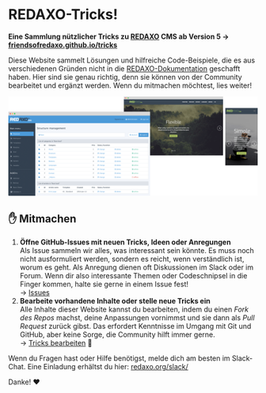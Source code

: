# REDAXO-Tricks!

__Eine Sammlung nützlicher Tricks zu [REDAXO](https://redaxo.org) CMS ab Version 5 → [friendsofredaxo.github.io/tricks](https://friendsofredaxo.github.io/tricks/)__

Diese Website sammelt Lösungen und hilfreiche Code-Beispiele, die es aus verschiedenen Gründen nicht in die [REDAXO-Dokumentation](https://redaxo.org/doku/master) geschafft haben. Hier sind sie genau richtig, denn sie können von der Community bearbeitet und ergänzt werden. Wenn du mitmachen möchtest, lies weiter!

![REDAXO Screenshots](https://raw.githubusercontent.com/redaxo/redaxo/assets/redaxo_02.png)

## ✋ Mitmachen

1. __Öffne GitHub-Issues mit neuen Tricks, Ideen oder Anregungen__  
   Als Issue sammeln wir alles, was interessant sein könnte. Es muss noch nicht ausformuliert werden, sondern es reicht, wenn verständlich ist, worum es geht. Als Anregung dienen oft Diskussionen im Slack oder im Forum. Wenn dir also interessante Themen oder Codeschnipsel in die Finger kommen, halte sie gerne in einem Issue fest!  
   → [Issues](https://github.com/FriendsOfREDAXO/tricks/issues)
2. __Bearbeite vorhandene Inhalte oder stelle neue Tricks ein__  
   Alle Inhalte dieser Website kannst du bearbeiten, indem du einen _Fork des Repos_ machst, deine Anpassungen vornimmst und sie dann als _Pull Request_ zurück gibst. Das erfordert Kenntnisse im Umgang mit Git und GitHub, aber keine Sorge, die Community hilft immer gerne.  
   → [Tricks bearbeiten](https://github.com/FriendsOfREDAXO/tricks/tree/master/_docs) 🚀

Wenn du Fragen hast oder Hilfe benötigst, melde dich am besten im Slack-Chat. Eine Einladung erhältst du hier: [redaxo.org/slack/](https://redaxo.org/slack/)

Danke! ❤️
